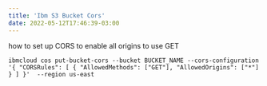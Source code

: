 ```yaml
---
title: 'Ibm S3 Bucket Cors'
date: 2022-05-12T17:46:39-03:00
---
```


how to set up CORS to enable all origins to use GET

```
ibmcloud cos put-bucket-cors --bucket BUCKET_NAME --cors-configuration '{ "CORSRules": [ { "AllowedMethods": ["GET"], "AllowedOrigins": ["*"] } ] }'  --region us-east
```
